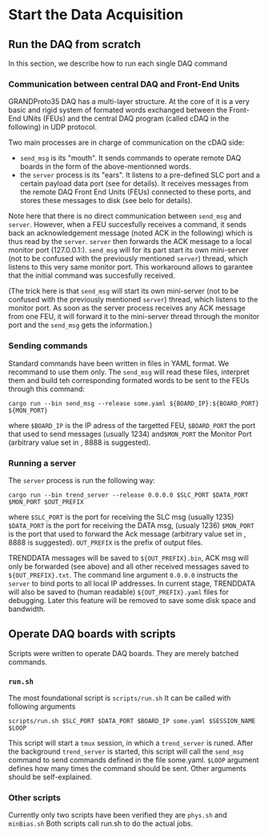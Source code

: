 # Start the Data Acquisition

## Run the DAQ from scratch 
In this section, we describe how to run each single DAQ command


### Communication between central DAQ and Front-End Units
GRANDProto35 DAQ has a multi-layer structure. At the core of it is a very basic and rigid system of formated words exchanged between the Front-End UNits (FEUs) and the central DAQ program (called cDAQ in the following) in UDP protocol.

Two main processes are in charge of communication on the cDAQ side:
- ```send_msg``` is its "mouth". It sends commands to operate remote DAQ boards in the form of the above-mentionned words. 
- the ```server``` process is its "ears". It listens to a pre-defined SLC port and a certain payload data port (see for details). It receives messages from the remote DAQ Front End Units (FEUs) connected to these ports, and stores these messages to disk (see belo for details).

Note here that there is no direct communication between ```send_msg``` and ```server```. However, when a FEU succesfully receives a command, it sends back an acknowledgement message (noted ACK in the following) which is thus read by the ```server```. ```server``` then forwards the ACK message to a local monitor port (127.0.0.1:<Monitor Port>). ```send_msg``` will for its part start its own mini-server (not to be confused with the previously mentioned ```server```) thread, which listens to this very same monitor port. This workaround allows to garantee that the initial command was succesfully received.
  
(The trick here is that ```send_msg``` will start its own mini-server (not to be confused with the previously mentioned ```server```) thread, which listens to the monitor port. As soon as the server process receives any ACK message from one FEU, it will forward it to the mini-server thread through the monitor port and the ```send_msg``` gets the information.)

### Sending commands

Standard commands have been written in files in YAML format. We recommand to use them only. The ```send_msg``` will read these files, interpret them and build teh corresponding formated words to be sent to the FEUs through this command:
```
cargo run --bin send_msg --release some.yaml ${BOARD_IP}:${BOARD_PORT} ${MON_PORT}
```
where ```$BOARD_IP``` is the IP adress of the targetted FEU, ```$BOARD_PORT``` the port that used to send messages (usually 1234) and```$MON_PORT``` the Monitor Port (arbitrary value set in , 8888 is suggested).


### Running a server

The ```server``` process is run the following way:

```
cargo run --bin trend_server --release 0.0.0.0 $SLC_PORT $DATA_PORT $MON_PORT $OUT_PREFIX
```
where ```$SLC_PORT``` is the port for receiving the SLC msg (usually 1235)
```$DATA_PORT``` is the port for receiving the DATA msg, (usualy 1236)
```$MON_PORT``` is the port that used to forward the Ack message (arbitrary value set in , 8888 is suggested).
```OUT_PREFIX``` is the prefix of output files. 

TRENDDATA messages will be saved to ```${OUT_PREFIX}.bin```, ACK msg will only be forwarded (see above) and all other received messages saved to ```${OUT_PREFIX}.txt```.
The command line argument ```0.0.0.0``` instructs the ```server``` to bind ports to all local IP addresses.
In current stage, TRENDDATA will also be saved to (human readable) ```${OUT_PREFIX}.yaml``` files for debugging.
Later this feature will be removed to save some disk space and bandwidth.



## Operate DAQ boards with scripts
Scripts were written to operate DAQ boards. They are merely batched commands.

### ```run.sh```
The most foundational script is ```scripts/run.sh```
It can be called with following arguments
```
scripts/run.sh $SLC_PORT $DATA_PORT $BOARD_IP some.yaml $SESSION_NAME $LOOP
``` 
This script will start a ```tmux``` session, in which a ```trend_server``` is runed.
After the background ```trend_server``` is started, this script will call the ```send_msg``` command to send commands defined in the file some.yaml.
```$LOOP``` argument defines how many times the command should be sent. Other arguments should be self-explained.

### Other scripts
Currently only two scripts have been verified they are ```phys.sh``` and ```minBias.sh```
Both scripts call run.sh to do the actual jobs.
